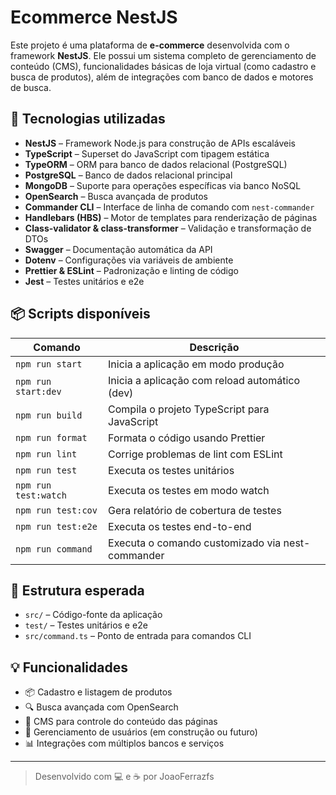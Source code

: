# Ecommerce NestJS

Este projeto é uma plataforma de **e-commerce** desenvolvida com o framework **NestJS**. Ele possui um sistema completo de gerenciamento de conteúdo (CMS), funcionalidades básicas de loja virtual (como cadastro e busca de produtos), além de integrações com banco de dados e motores de busca.

## 🚀 Tecnologias utilizadas

- **NestJS** – Framework Node.js para construção de APIs escaláveis
- **TypeScript** – Superset do JavaScript com tipagem estática
- **TypeORM** – ORM para banco de dados relacional (PostgreSQL)
- **PostgreSQL** – Banco de dados relacional principal
- **MongoDB** – Suporte para operações específicas via banco NoSQL
- **OpenSearch** – Busca avançada de produtos
- **Commander CLI** – Interface de linha de comando com `nest-commander`
- **Handlebars (HBS)** – Motor de templates para renderização de páginas
- **Class-validator & class-transformer** – Validação e transformação de DTOs
- **Swagger** – Documentação automática da API
- **Dotenv** – Configurações via variáveis de ambiente
- **Prettier & ESLint** – Padronização e linting de código
- **Jest** – Testes unitários e e2e

## 📦 Scripts disponíveis

| Comando             | Descrição                                           |
|---------------------|-----------------------------------------------------|
| `npm run start`     | Inicia a aplicação em modo produção                 |
| `npm run start:dev` | Inicia a aplicação com reload automático (dev)      |
| `npm run build`     | Compila o projeto TypeScript para JavaScript        |
| `npm run format`    | Formata o código usando Prettier                    |
| `npm run lint`      | Corrige problemas de lint com ESLint                |
| `npm run test`      | Executa os testes unitários                         |
| `npm run test:watch`| Executa os testes em modo watch                     |
| `npm run test:cov`  | Gera relatório de cobertura de testes               |
| `npm run test:e2e`  | Executa os testes end-to-end                        |
| `npm run command`   | Executa o comando customizado via nest-commander    |

## 📁 Estrutura esperada

- `src/` – Código-fonte da aplicação
- `test/` – Testes unitários e e2e
- `src/command.ts` – Ponto de entrada para comandos CLI

## 💡 Funcionalidades

- 📦 Cadastro e listagem de produtos
- 🔍 Busca avançada com OpenSearch
- 🧩 CMS para controle do conteúdo das páginas
- 👤 Gerenciamento de usuários (em construção ou futuro)
- 📊 Integrações com múltiplos bancos e serviços

---

> Desenvolvido com 💻 e ☕ por JoaoFerrazfs
